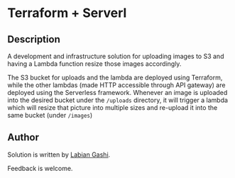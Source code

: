 # Terraform + Serverl

Description
------
A development and infrastructure solution for uploading images to S3 and having a Lambda function resize those images accordingly.

The S3 bucket for uploads and the lambda are deployed using Terraform, while the other lambdas (made HTTP accessible through API gateway) are deployed using the Serverless framework. Whenever an image is uploaded into the desired bucket under the `/uploads` directory, it will trigger a lambda which will resize that picture into multiple sizes and re-upload it into the same bucket (under `/images`)

Author
------

Solution is written by [Labian Gashi](https://gitlab.com/labiangashi).

Feedback is welcome.

